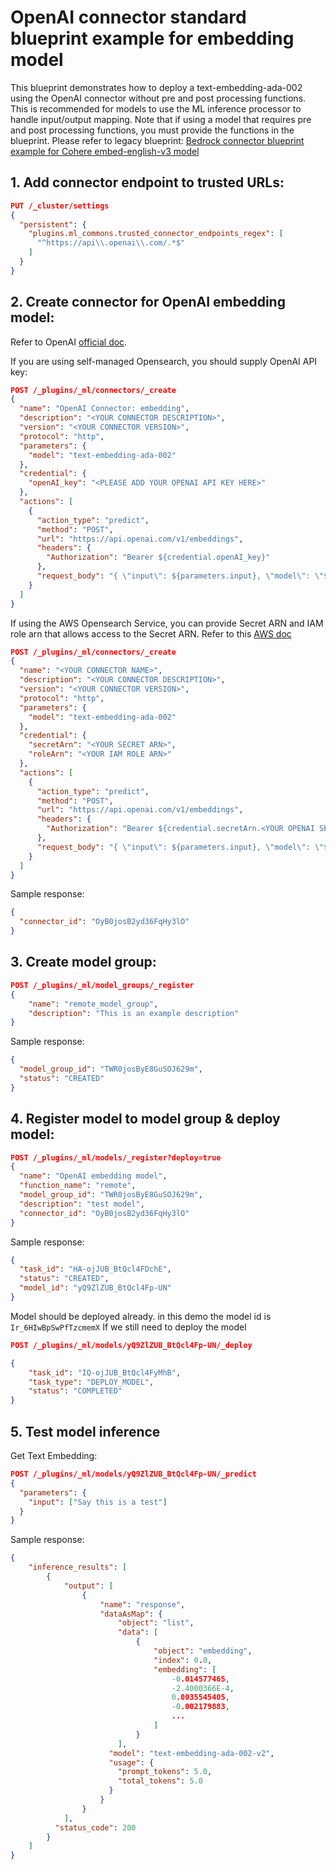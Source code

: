 # OpenAI connector standard blueprint example for embedding model

This blueprint demonstrates how to deploy a text-embedding-ada-002 using the OpenAI connector without pre and post processing functions.
This is recommended for models to use the ML inference processor to handle input/output mapping.
Note that if using a model that requires pre and post processing functions, you must provide the functions in the blueprint. Please refer to legacy blueprint: [Bedrock connector blueprint example for Cohere embed-english-v3 model](https://github.com/opensearch-project/ml-commons/blob/main/docs/remote_inference_blueprints/bedrock_connector_cohere_cohere.embed-english-v3_blueprint.md)

## 1. Add connector endpoint to trusted URLs:

```json
PUT /_cluster/settings
{
  "persistent": {
    "plugins.ml_commons.trusted_connector_endpoints_regex": [
      "^https://api\\.openai\\.com/.*$"
    ]
  }
}
```

## 2. Create connector for OpenAI embedding model:

Refer to OpenAI [official doc](https://platform.openai.com/docs/guides/embeddings).

If you are using self-managed Opensearch, you should supply OpenAI API key:

```json
POST /_plugins/_ml/connectors/_create
{
  "name": "OpenAI Connector: embedding",
  "description": "<YOUR CONNECTOR DESCRIPTION>",
  "version": "<YOUR CONNECTOR VERSION>",
  "protocol": "http",
  "parameters": {
    "model": "text-embedding-ada-002"
  },
  "credential": {
    "openAI_key": "<PLEASE ADD YOUR OPENAI API KEY HERE>"
  },
  "actions": [
    {
      "action_type": "predict",
      "method": "POST",
      "url": "https://api.openai.com/v1/embeddings",
      "headers": {
        "Authorization": "Bearer ${credential.openAI_key}"
      },
      "request_body": "{ \"input\": ${parameters.input}, \"model\": \"${parameters.model}\" }"
    }
  ]
}
```

If using the AWS Opensearch Service, you can provide Secret ARN and IAM role arn that allows access to the Secret ARN.
Refer to this [AWS doc](https://docs.aws.amazon.com/opensearch-service/latest/developerguide/ml-external-connector.html)

```json
POST /_plugins/_ml/connectors/_create
{
  "name": "<YOUR CONNECTOR NAME>",
  "description": "<YOUR CONNECTOR DESCRIPTION>",
  "version": "<YOUR CONNECTOR VERSION>",
  "protocol": "http",
  "parameters": {
    "model": "text-embedding-ada-002"
  },
  "credential": {
    "secretArn": "<YOUR SECRET ARN>",
    "roleArn": "<YOUR IAM ROLE ARN>"
  },
  "actions": [
    {
      "action_type": "predict",
      "method": "POST",
      "url": "https://api.openai.com/v1/embeddings",
      "headers": {
        "Authorization": "Bearer ${credential.secretArn.<YOUR OPENAI SECRET KEY IN SECRET MANAGER>}"
      },
      "request_body": "{ \"input\": ${parameters.input}, \"model\": \"${parameters.model}\" }"
    }
  ]
}
```

Sample response:
```json
{
  "connector_id": "OyB0josB2yd36FqHy3lO"
}
```

## 3. Create model group:

```json
POST /_plugins/_ml/model_groups/_register
{
    "name": "remote_model_group",
    "description": "This is an example description"
}
```

Sample response:
```json
{
  "model_group_id": "TWR0josByE8GuSOJ629m",
  "status": "CREATED"
}
```

## 4. Register model to model group & deploy model:

```json
POST /_plugins/_ml/models/_register?deploy=true
{
  "name": "OpenAI embedding model",
  "function_name": "remote",
  "model_group_id": "TWR0josByE8GuSOJ629m",
  "description": "test model",
  "connector_id": "OyB0josB2yd36FqHy3lO"
}
```

Sample response:
```json
{
  "task_id": "HA-ojJUB_BtQcl4FDchE",
  "status": "CREATED",
  "model_id": "yQ9ZlZUB_BtQcl4Fp-UN"
}
```

Model should be deployed already. in this demo the model id is `Ir_6HIwBpSwPfTzcmemX`
If we still need to deploy the model

```json
POST /_plugins/_ml/models/yQ9ZlZUB_BtQcl4Fp-UN/_deploy
```

```json
{
    "task_id": "IQ-ojJUB_BtQcl4FyMhB",
    "task_type": "DEPLOY_MODEL",
    "status": "COMPLETED"
}
```

## 5. Test model inference

Get Text Embedding:

```json
POST /_plugins/_ml/models/yQ9ZlZUB_BtQcl4Fp-UN/_predict
{
  "parameters": {
    "input": ["Say this is a test"]
  }
}
```

Sample response:
```json
{
    "inference_results": [
        {
            "output": [
                {
                    "name": "response",
                    "dataAsMap": {
                        "object": "list",
                        "data": [
                            {
                                "object": "embedding",
                                "index": 0.0,
                                "embedding": [
                                    -0.014577465,
                                    -2.4000366E-4,
                                    0.0035545405,
                                    -0.002179883,
                                    ...
                                ]
                            }
                        ],
                      "model": "text-embedding-ada-002-v2",
                      "usage": {
                        "prompt_tokens": 5.0,
                        "total_tokens": 5.0
                      }
                    }
                }
            ],
          "status_code": 200
        }
    ]
}
```